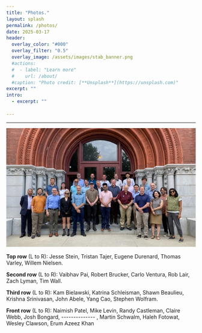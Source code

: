 ```yaml
---
title: "Photos."
layout: splash
permalink: /photos/
date: 2025-03-17
header:
  overlay_color: "#000"
  overlay_filter: "0.5"
  overlay_image: /assets/images/stab_banner.png
  #actions:
  #  - label: "Learn more"
  #    url: /about/
  #caption: "Photo credit: [**Unsplash**](https://unsplash.com)"
excerpt: ""
intro:
  - excerpt: ""

---
```

---

<img src="/assets/images/Attendees.jpg" alt="attendees">

<B>Top row</B> (L to R): Jesse Stein, Tristan Tajer, Eugene Durenard, Thomas Varley, Willem Nielsen.

<B>Second row</B> (L to R): Vaibhav Pai, Robert Brucker, Carlo Ventura, Rob Lair, Zach Lyman, Tim Wall.

<B>Third row</B> (L to R): Kam Bielawski, Katrina Schleisman, Shawn Beaulieu, Krishna Srinivasan, John Abele, Yang Cao, Stephen Wolfram.

<B>Front row</B> (L to R): Naimish Patel, Mike Levin, Randy Castleman, Claire Webb, Josh Bongard, -------------- , Martin Schwalm, Haleh Fotowat, Wesley Clawson, Erum Azeez Khan
